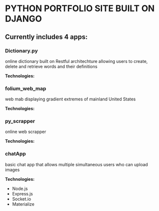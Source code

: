 # **PYTHON PORTFOLIO SITE BUILT ON DJANGO**

## Currently includes 4 apps:

### **Dictionary.py** 
online dictionary built on Restful architechture allowing users to create, delete and retrieve words and their definitions

 **Technologies:**
 
### **folium_web_map**
web mab displaying gradient extremes of mainland United States 

 **Technologies:**

### **py_scrapper**
online web scrapper

 **Technologies:**

### **chatApp**
basic chat app that allows multiple simultaneous users who can upload images 

 **Technologies:**

- Node.js
- Express.js
- Socket.io
- Materialize